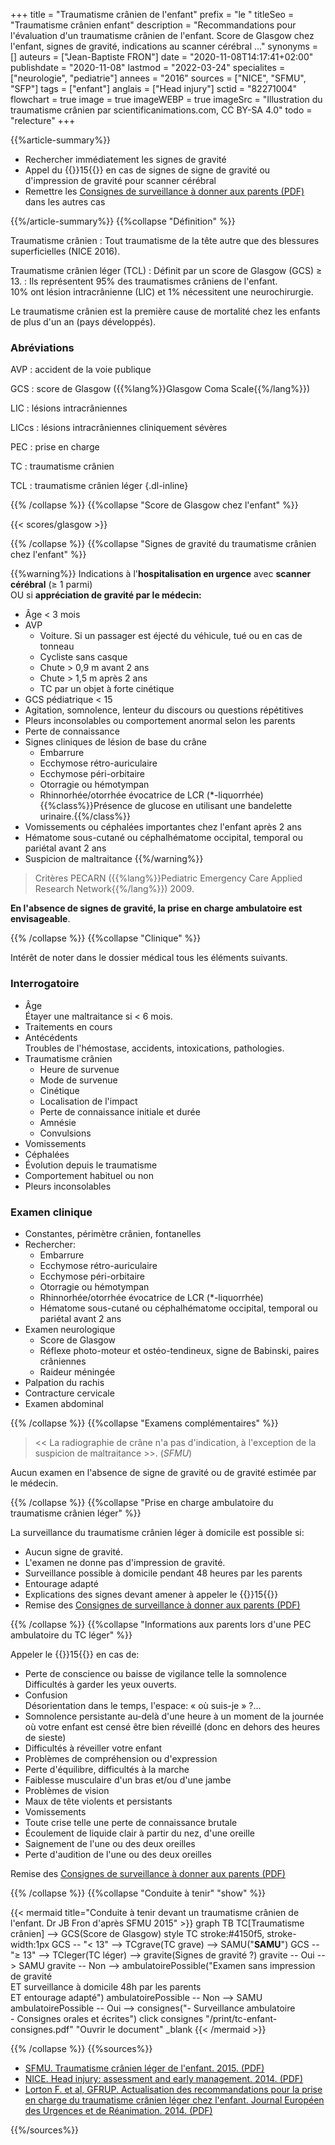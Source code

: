 +++
title = "Traumatisme crânien de l'enfant"
prefix = "le "
titleSeo = "Traumatisme crânien enfant"
description = "Recommandations pour l'évaluation d'un traumatisme crânien de l'enfant. Score de Glasgow chez l'enfant, signes de gravité, indications au scanner cérébral ..."
synonyms = []
auteurs = ["Jean-Baptiste FRON"]
date = "2020-11-08T14:17:41+02:00"
publishdate = "2020-11-08"
lastmod = "2022-03-24"
specialites = ["neurologie", "pediatrie"]
annees = "2016"
sources = ["NICE", "SFMU", "SFP"]
tags = ["enfant"]
anglais = ["Head injury"]
sctid = "82271004"
flowchart = true
image = true
imageWEBP = true
imageSrc = "Illustration du traumatisme crânien par scientificanimations.com, CC BY-SA 4.0"
todo = "relecture"
+++

{{%article-summary%}}

- Rechercher immédiatement les signes de gravité
- Appel du {{<phone>}}15{{</phone>}} en cas de signes de signe de gravité ou d'impression de gravité pour scanner cérébral
- Remettre les [Consignes de surveillance à donner aux parents (PDF)](/print/tc-enfant-consignes.pdf) dans les autres cas

{{%/article-summary%}}
{{%collapse "Définition" %}}

Traumatisme crânien
: Tout traumatisme de la tête autre que des blessures superficielles (NICE 2016).

Traumatisme crânien léger (TCL)
: Définit par un score de Glasgow (GCS) ≥ 13.
: Ils représentent 95% des traumatismes crâniens de l'enfant.  
10% ont lésion intracrânienne (LIC) et 1% nécessitent une neurochirurgie.

Le traumatisme crânien est la première cause de mortalité chez les enfants de plus d'un an (pays développés).

### Abréviations

AVP
: accident de la voie publique

GCS
: score de Glasgow ({{%lang%}}Glasgow Coma Scale{{%/lang%}})

LIC
: lésions intracrâniennes

LICcs
: lésions intracrâniennes cliniquement sévères

PEC
: prise en charge

TC
: traumatisme crânien

TCL
: traumatisme crânien léger
{.dl-inline}

{{% /collapse %}}
{{%collapse "Score de Glasgow chez l'enfant" %}}

{{< scores/glasgow >}}

{{% /collapse %}}
{{%collapse "Signes de gravité du traumatisme crânien chez l'enfant" %}}

{{%warning%}}
Indications à l'**hospitalisation en urgence** avec **scanner cérébral** (≥ 1 parmi)  
OU si **appréciation de gravité par le médecin:**

- Âge < 3 mois
- AVP  
  - Voiture. Si un passager est éjecté du véhicule, tué ou en cas de tonneau
  - Cycliste sans casque
  - Chute > 0,9 m avant 2 ans
  - Chute > 1,5 m après 2 ans
  - TC par un objet à forte cinétique
- GCS pédiatrique < 15
- Agitation, somnolence, lenteur du discours ou questions répétitives
- Pleurs inconsolables ou comportement anormal selon les parents
- Perte de connaissance
- Signes cliniques de lésion de base du crâne
  - Embarrure
  - Ecchymose rétro-auriculaire
  - Ecchymose péri-orbitaire
  - Otorragie ou hémotympan
  - Rhinnorhée/otorrhée évocatrice de LCR (*-liquorrhée)  
  {{%class%}}Présence de glucose en utilisant une bandelette urinaire.{{%/class%}}
- Vomissements ou céphalées importantes chez l'enfant après 2 ans
- Hématome sous-cutané ou céphalhématome occipital, temporal ou pariétal avant 2 ans
- Suspicion de maltraitance
{{%/warning%}}

> Critères PECARN ({{%lang%}}Pediatric Emergency Care Applied Research Network{{%/lang%}}) 2009.

**En l'absence de signes de gravité, la prise en charge ambulatoire est envisageable**.

{{% /collapse %}}
{{%collapse "Clinique" %}}

Intérêt de noter dans le dossier médical tous les éléments suivants.

### Interrogatoire

- Âge  
Étayer une maltraitance si < 6 mois.
- Traitements en cours
- Antécédents  
Troubles de l'hémostase, accidents, intoxications, pathologies.
- Traumatisme crânien
  - Heure de survenue
  - Mode de survenue
  - Cinétique
  - Localisation de l'impact
  - Perte de connaissance initiale et durée
  - Amnésie
  - Convulsions
- Vomissements
- Céphalées
- Évolution depuis le traumatisme
- Comportement habituel ou non
- Pleurs inconsolables

### Examen clinique

- Constantes, périmètre crânien, fontanelles
- Rechercher:
  - Embarrure
  - Ecchymose rétro-auriculaire
  - Ecchymose péri-orbitaire
  - Otorragie ou hémotympan
  - Rhinnorhée/otorrhée évocatrice de LCR (*-liquorrhée)
  - Hématome sous-cutané ou céphalhématome occipital, temporal ou pariétal avant 2 ans
- Examen neurologique
  - Score de Glasgow
  - Réflexe photo-moteur et ostéo-tendineux, signe de Babinski, paires crâniennes
  - Raideur méningée
- Palpation du rachis
- Contracture cervicale
- Examen abdominal

{{% /collapse %}}
{{%collapse "Examens complémentaires" %}}

> << La radiographie de crâne n'a pas d'indication, à l'exception de la suspicion de maltraitance >>. (*SFMU*)

Aucun examen en l'absence de signe de gravité ou de gravité estimée par le médecin.

{{% /collapse %}}
{{%collapse "Prise en charge ambulatoire du traumatisme crânien léger" %}}

La surveillance du traumatisme crânien léger à domicile est possible si:

- Aucun signe de gravité.
- L'examen ne donne pas d'impression de gravité.
- Surveillance possible à domicile pendant 48 heures par les parents
- Entourage adapté
- Explications des signes devant amener à appeler le {{<phone>}}15{{</phone>}}
- Remise des [Consignes de surveillance à donner aux parents (PDF)](/print/tc-enfant-consignes.pdf)

{{% /collapse %}}
{{%collapse "Informations aux parents lors d'une PEC ambulatoire du TC léger" %}}

Appeler le {{<phone>}}15{{</phone>}} en cas de:

- Perte de conscience ou baisse de vigilance telle la somnolence  
Difficultés à garder les yeux ouverts.
- Confusion  
Désorientation dans le temps, l'espace: « où suis-je » ?...
- Somnolence persistante au-delà d'une heure à un moment de la journée où votre enfant est censé être bien réveillé (donc en dehors des heures de sieste)
- Difficultés à réveiller votre enfant
- Problèmes de compréhension ou d'expression
- Perte d'équilibre, difficultés à la marche
- Faiblesse musculaire d'un bras et/ou d'une jambe
- Problèmes de vision
- Maux de tête violents et persistants
- Vomissements
- Toute crise telle une perte de connaissance brutale
- Écoulement de liquide clair à partir du nez, d'une oreille
- Saignement de l'une ou des deux oreilles
- Perte d'audition de l'une ou des deux oreilles

Remise des [Consignes de surveillance à donner aux parents (PDF)](/print/tc-enfant-consignes.pdf)

{{% /collapse %}}
{{%collapse "Conduite à tenir" "show" %}}

{{< mermaid title="Conduite à tenir devant un traumatisme crânien de l'enfant. Dr JB Fron d'après SFMU 2015" >}}
graph TB
  TC[Traumatisme crânien] --> GCS(Score de Glasgow)
  style TC stroke:#4150f5, stroke-width:1px
  GCS -- "&lt; 13" --> TCgrave(TC grave) --> SAMU("<b>SAMU</b>")
  GCS -- "≥ 13" --> TCleger(TC léger) --> gravite(Signes de gravité ?)
    gravite -- Oui --> SAMU
    gravite -- Non --> ambulatoirePossible("Examen sans impression de gravité<br>ET surveillance à domicile 48h par les parents<br>ET entourage adapté")
      ambulatoirePossible -- Non --> SAMU
      ambulatoirePossible -- Oui --> consignes("- Surveillance ambulatoire<br>- Consignes orales et écrites")
        click consignes "/print/tc-enfant-consignes.pdf" "Ouvrir le document" _blank
{{< /mermaid >}}

{{% /collapse %}}
{{%sources%}}

- [SFMU. Traumatisme crânien léger de l'enfant. 2015. (PDF)](https://www.sfmu.org/upload/70_formation/02_eformation/02_congres/Urgences/urgences2015/donnees/pdf/039.pdf)
- [NICE. Head injury: assessment and early management. 2014. (PDF)](https://www.sfpediatrie.com/sites/www.sfpediatrie.com/files/medias/documents/head-injury-assessment-and-early-management-pdf-35109755595493.pdf)
- [Lorton F. et al, GFRUP. Actualisation des recommandations pour la prise en charge du traumatisme crânien léger chez l'enfant. Journal Européen des Urgences et de Réanimation. 2014. (PDF)](https://www.sfpediatrie.com/sites/www.sfpediatrie.com/files/medias/documents/recos_2014_sfpediatrie_traumatisme_cranien_leger.pdf)

{{%/sources%}}
